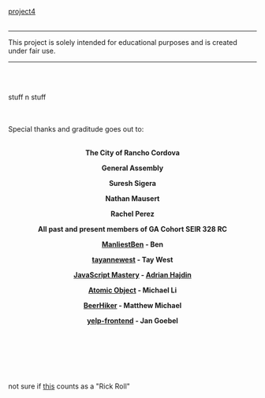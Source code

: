 [project4](https://sei-project4.herokuapp.com/)
<br></br>
<hr></hr>

This project is solely intended for educational purposes and is created under fair use.

<hr></hr>
<br></br>

<p>stuff n stuff</p>

<br></br>
Special thanks and graditude goes out to:
<br></br>
<center>

<strong>The City of Rancho Cordova</strong>

<strong>General Assembly</strong>

<strong>Suresh Sigera</strong>

<strong>Nathan Mausert</strong>

<strong>Rachel Perez</strong>

<strong>All past and present members of GA Cohort SEIR 328 RC</strong>

<strong>[ManliestBen](https://github.com/ManliestBen/ManliestBen) - Ben</strong>

<strong>[tayannewest](https://github.com/tayannewest/tayannewest) - Tay West</strong>

<strong>[JavaScript Mastery](https://www.youtube.com/c/JavaScriptMastery) - [Adrian Hajdin](https://github.com/adrianhajdin)</strong>

<strong>[Atomic Object](https://spin.atomicobject.com/2022/01/31/yelp-api-react-native-app/) - Michael Li</strong>

<strong>[BeerHiker](https://github.com/matthewemichael/BeerHiker) - Matthew Michael</strong>

<strong>[yelp-frontend](https://github.com/productioncoder/yelp-frontend) - Jan Goebel</strong>

</center>

<br></br>
<br></br>
<br></br>
not sure if [this](https://youtu.be/qPJuzB8CL8o) counts as a "Rick Roll"
<br></br>